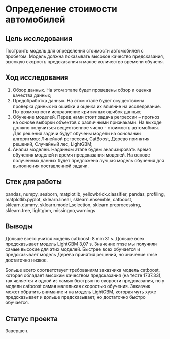 # Определение стоимости автомобилей

## Цель исследования
Построить модель для определения стоимости автомобилей с пробегом. Модель должна показывать высокое качество предсказания, высокую скорость предсказания и малое количество времени обученя.

## Ход исследования
1. Обзор данных. На этом этапе будет проведены обзор и оценка качества данных;
2. Предобработка данных. На этом этапе будет осуществлена проверка данных на ошибки и оценка их влияние на исследование. По-возможности исправление критичных ошибок данных;
3. Обучение моделей. Перед нами стоит задача регрессии – прогноз на основе выборки объектов с различными признаками. На выходе должно получиться вещественное число - стоимость автомобиля. Для решения задачи будут обучены модели на основании алгоритмов: Линейной регрессии, CatBoost, Дерево принятия решений, Случайный лес, LightGBM;
4. Анализ моделей. Наданном этапе будем анализировать время обучения моделей и время предсказания моделей. На основе полученных данных будет предложена лучшая модель обучения для выполнения поставленной задачи.

## Стек для работы
pandas, numpy, seaborn,  matplotlib, yellowbrick.classifier, pandas_profiling, matplotlib.pyplot, sklearn.linear, sklearn.ensemble, catboost, sklearn.dummy, sklearn.model_selection, sklearn.preprocessing, sklearn.tree, lightgbm, missingno,warnings

## Выводы
Дольше всего учится модель catboost: 8 min 31 s. Дольше всех предсказывает модель LightGBM 3,07 s. Значение rmse мы получили самые высокие для этих моделей. Быстрее всех обучается и предсказывает модель Дерева принятия решений, но значение rmse достаточно низкое.

Больше всего соответствует требованиям заказчика модель catboost, которая обладает  высоким качеством предсказания (на тесте 1737.33), так является и одной из самых быстрых по скорости предсказания, но у модели  catboost самая малелькая скоростью обучения. Заказчик может обратить внимание и на модель LightGBM, которая чуть хуже предсказывает и дольше предсказывает, но достаточно быстро обучается.

## Статус проекта
Завершен.